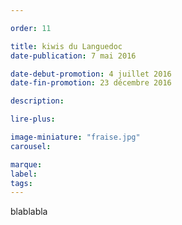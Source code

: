 ```yaml
---

order: 11

title: kiwis du Languedoc
date-publication: 7 mai 2016

date-debut-promotion: 4 juillet 2016
date-fin-promotion: 23 décembre 2016

description:

lire-plus: 

image-miniature: "fraise.jpg"
carousel: 

marque:
label: 
tags: 
---
```


<!--fin-excerpt-->
<!-- ******************************** -->
<!-- **** début contenu détaillé **** -->

blablabla

<!-- **** fin contenu détaillé **** -->
<!-- ****************************** -->

